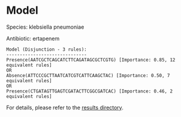 
# Model

Species: klebsiella pneumoniae

Antibiotic: ertapenem

```
Model (Disjunction - 3 rules):
------------------------------
Presence(AATCGCTCAGCATCTTCAGATAGCGCTCGTG) [Importance: 0.85, 12 equivalent rules]
OR
Absence(ATTCCCGCTTAATCATCGTCATTCAAGCTAC) [Importance: 0.50, 7 equivalent rules]
OR
Presence(CTGATAGTTGAGTCGATACTTCGGCGATCAC) [Importance: 0.46, 2 equivalent rules]

```

For details, please refer to the [results directory](../../../../../results/scm_b/klebsiella+pneumoniae/ertapenem/repeat_5/).

